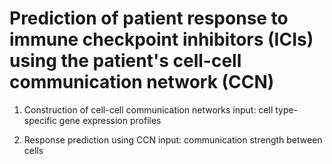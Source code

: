 # Prediction of patient response to immune checkpoint inhibitors (ICIs) using the patient's cell-cell communication network (CCN)

1. Construction of cell-cell communication networks
input: cell type-specific gene expression profiles

2. Response prediction using CCN
input: communication strength between cells
